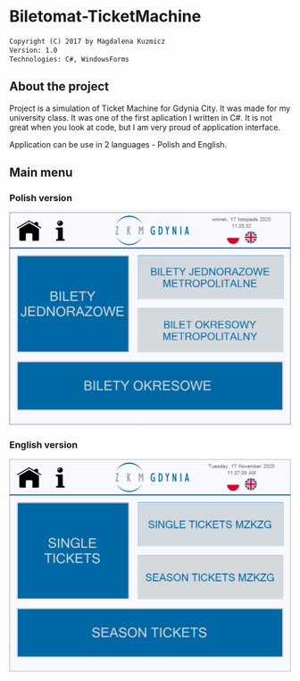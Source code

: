 # Biletomat-TicketMachine

```
Copyright (C) 2017 by Magdalena Kuzmicz
Version: 1.0
Technologies: C#, WindowsForms
```

## About the project

Project is a simulation of Ticket Machine for Gdynia City. It was made for my university class. 
It was one of the first aplication I written in C#. It is not great when you look at code, but I am very proud of application interface.

Application can be use in 2 languages - Polish and English.

## Main menu

### Polish version

![alt text](https://github.com/bhjnmk/Biletomat-TicketMachine/blob/master/img/Menu.PNG?raw=true)

### English version

![alt text](https://github.com/bhjnmk/Biletomat-TicketMachine/blob/master/img/MenuEng.PNG?raw=true)
